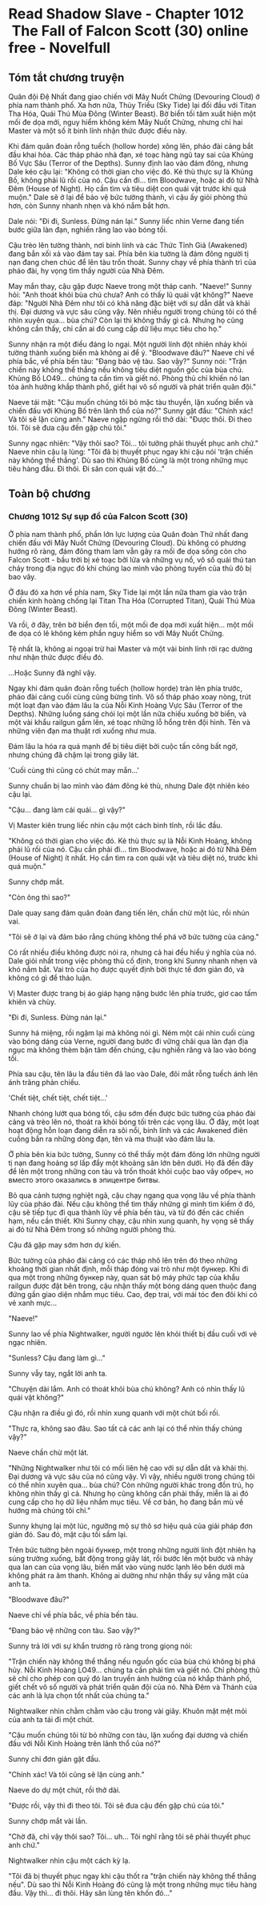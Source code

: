 # Read Shadow Slave - Chapter 1012  The Fall of Falcon Scott (30) online free - Novelfull

## Tóm tắt chương truyện

Quân đội Đệ Nhất đang giao chiến với Mây Nuốt Chửng (Devouring Cloud) ở phía nam thành phố. Xa hơn nữa, Thủy Triều (Sky Tide) lại đối đầu với Titan Tha Hóa, Quái Thú Mùa Đông (Winter Beast). Bờ biển tối tăm xuất hiện một mối đe dọa mới, nguy hiểm không kém Mây Nuốt Chửng, nhưng chỉ hai Master và một số ít binh lính nhận thức được điều này.

Khi đám quân đoàn rỗng tuếch (hollow horde) xông lên, pháo đài cảng bắt đầu khai hỏa. Các tháp pháo nhả đạn, xé toạc hàng ngũ tay sai của Khủng Bố Vực Sâu (Terror of the Depths). Sunny định lao vào đám đông, nhưng Dale kéo cậu lại: "Không có thời gian cho việc đó. Kẻ thù thực sự là Khủng Bố, không phải lũ rối của nó. Cậu cần đi... tìm Bloodwave, hoặc ai đó từ Nhà Đêm (House of Night). Họ cần tìm và tiêu diệt con quái vật trước khi quá muộn." Dale sẽ ở lại để bảo vệ bức tường thành, vì cậu ấy giỏi phòng thủ hơn, còn Sunny nhanh nhẹn và khó nắm bắt hơn.

Dale nói: "Đi đi, Sunless. Đừng nán lại." Sunny liếc nhìn Verne đang tiến bước giữa làn đạn, nghiến răng lao vào bóng tối.

Cậu trèo lên tường thành, nơi binh lính và các Thức Tỉnh Giả (Awakened) đang bắn xối xả vào đám tay sai. Phía bên kia tường là đám đông người tị nạn đang chen chúc để lên tàu trốn thoát. Sunny chạy về phía thành trì của pháo đài, hy vọng tìm thấy người của Nhà Đêm.

May mắn thay, cậu gặp được Naeve trong một tháp canh. "Naeve!" Sunny hỏi: "Anh thoát khỏi bùa chú chưa? Anh có thấy lũ quái vật không?" Naeve đáp: "Người Nhà Đêm như tôi có khả năng đặc biệt với sự dẫn dắt và khải thị. Đại dương và vực sâu cũng vậy. Nên nhiều người trong chúng tôi có thể nhìn xuyên qua... bùa chú? Còn lại thì không thấy gì cả. Nhưng họ cũng không cần thấy, chỉ cần ai đó cung cấp dữ liệu mục tiêu cho họ."

Sunny nhận ra một điều đáng lo ngại. Một người lính đột nhiên nhảy khỏi tường thành xuống biển mà không ai để ý. "Bloodwave đâu?" Naeve chỉ về phía bắc, về phía bến tàu: "Đang bảo vệ tàu. Sao vậy?" Sunny nói: "Trận chiến này không thể thắng nếu không tiêu diệt nguồn gốc của bùa chú. Khủng Bố LO49... chúng ta cần tìm và giết nó. Phòng thủ chỉ khiến nó lan tỏa ảnh hưởng khắp thành phố, giết hại vô số người và phát triển quân đội."

Naeve tái mặt: "Cậu muốn chúng tôi bỏ mặc tàu thuyền, lặn xuống biển và chiến đấu với Khủng Bố trên lãnh thổ của nó?" Sunny gật đầu: "Chính xác! Và tôi sẽ lặn cùng anh." Naeve ngập ngừng rồi thở dài: "Được thôi. Đi theo tôi. Tôi sẽ đưa cậu đến gặp chú tôi."

Sunny ngạc nhiên: "Vậy thôi sao? Tôi... tôi tưởng phải thuyết phục anh chứ." Naeve nhìn cậu lạ lùng: "Tôi đã bị thuyết phục ngay khi cậu nói 'trận chiến này không thể thắng'. Dù sao thì Khủng Bố cũng là một trong những mục tiêu hàng đầu. Đi thôi. Đi săn con quái vật đó..."

## Toàn bộ chương

### Chương 1012 Sự sụp đổ của Falcon Scott (30)

Ở phía nam thành phố, phần lớn lực lượng của Quân đoàn Thứ nhất đang chiến đấu với Mây Nuốt Chửng (Devouring Cloud). Dù không có phương hướng rõ ràng, đám đông tham lam vẫn gây ra mối đe dọa sống còn cho Falcon Scott - bầu trời bị xé toạc bởi lửa và những vụ nổ, vô số quái thú tan chảy trong địa ngục đó khi chúng lao mình vào phòng tuyến của thủ đô bị bao vây.

Ở đâu đó xa hơn về phía nam, Sky Tide lại một lần nữa tham gia vào trận chiến kinh hoàng chống lại Titan Tha Hóa (Corrupted Titan), Quái Thú Mùa Đông (Winter Beast).

Và rồi, ở đây, trên bờ biển đen tối, một mối đe dọa mới xuất hiện... một mối đe dọa có lẽ không kém phần nguy hiểm so với Mây Nuốt Chửng.

Tệ nhất là, không ai ngoại trừ hai Master và một vài binh lính rời rạc dường như nhận thức được điều đó.

...Hoặc Sunny đã nghĩ vậy.

Ngay khi đám quân đoàn rỗng tuếch (hollow horde) tràn lên phía trước, pháo đài cảng cuối cùng cũng bừng tỉnh. Vô số tháp pháo xoay nòng, trút một loạt đạn vào đám lâu la của Nỗi Kinh Hoàng Vực Sâu (Terror of the Depths). Những luồng sáng chói lọi một lần nữa chiếu xuống bờ biển, và một vài khẩu railgun gầm lên, xé toạc những lỗ hổng trên đội hình. Tên và những viên đạn ma thuật rơi xuống như mưa.

Đám lâu la hóa ra quá mạnh để bị tiêu diệt bởi cuộc tấn công bất ngờ, nhưng chúng đã chậm lại trong giây lát.

'Cuối cùng thì cũng có chút may mắn...'

Sunny chuẩn bị lao mình vào đám đông kẻ thù, nhưng Dale đột nhiên kéo cậu lại.

"Cậu... đang làm cái quái... gì vậy?"

Vị Master kiên trung liếc nhìn cậu một cách bình tĩnh, rồi lắc đầu.

"Không có thời gian cho việc đó. Kẻ thù thực sự là Nỗi Kinh Hoàng, không phải lũ rối của nó. Cậu cần phải đi... tìm Bloodwave, hoặc ai đó từ Nhà Đêm (House of Night) ít nhất. Họ cần tìm ra con quái vật và tiêu diệt nó, trước khi quá muộn."

Sunny chớp mắt.

"Còn ông thì sao?"

Dale quay sang đám quân đoàn đang tiến lên, chần chừ một lúc, rồi nhún vai.

"Tôi sẽ ở lại và đảm bảo rằng chúng không thể phá vỡ bức tường của cảng."

Có rất nhiều điều không được nói ra, nhưng cả hai đều hiểu ý nghĩa của nó. Dale giỏi nhất trong việc phòng thủ cố định, trong khi Sunny nhanh nhẹn và khó nắm bắt. Vai trò của họ được quyết định bởi thực tế đơn giản đó, và không có gì để thảo luận.

Vị Master được trang bị áo giáp hạng nặng bước lên phía trước, giơ cao tấm khiên và chùy.

"Đi đi, Sunless. Đừng nán lại."

Sunny há miệng, rồi ngậm lại mà không nói gì. Ném một cái nhìn cuối cùng vào bóng dáng của Verne, người đang bước đi vững chãi qua làn đạn địa ngục mà không thèm bận tâm đến chúng, cậu nghiến răng và lao vào bóng tối.

Phía sau cậu, tên lâu la đầu tiên đã lao vào Dale, đôi mắt rỗng tuếch ánh lên ánh trăng phản chiếu.

'Chết tiệt, chết tiệt, chết tiệt...'

Nhanh chóng lướt qua bóng tối, cậu sớm đến được bức tường của pháo đài cảng và trèo lên nó, thoát ra khỏi bóng tối trên các vọng lâu. Ở đây, một loạt hoạt động hỗn loạn đang diễn ra sôi nổi, binh lính và các Awakened điên cuồng bắn ra những dòng đạn, tên và ma thuật vào đám lâu la.

Ở phía bên kia bức tường, Sunny có thể thấy một đám đông lớn những người tị nạn đang hoảng sợ lấp đầy một khoảng sân lớn bên dưới. Họ đã đến đây để lên một trong những con tàu và trốn thoát khỏi cuộc bao vây обреч, но вместо этого оказались в эпицентре битвы.

Bỏ qua cảnh tượng nghiệt ngã, cậu chạy ngang qua vọng lâu về phía thành lũy của pháo đài. Nếu cậu không thể tìm thấy những gì mình tìm kiếm ở đó, cậu sẽ tiếp tục đi qua thành lũy về phía bến tàu, và từ đó đến các chiến hạm, nếu cần thiết. Khi Sunny chạy, cậu nhìn xung quanh, hy vọng sẽ thấy ai đó từ Nhà Đêm trong số những người phòng thủ.

Cậu đã gặp may sớm hơn dự kiến.

Bức tường của pháo đài cảng có các tháp nhô lên trên đó theo những khoảng thời gian nhất định, mỗi tháp đóng vai trò như một бункер. Khi đi qua một trong những бункер này, quan sát bộ máy phức tạp của khẩu railgun được đặt bên trong, cậu nhận thấy một bóng dáng quen thuộc đang đứng gần giao diện nhắm mục tiêu. Cao, đẹp trai, với mái tóc đen đôi khi có vẻ xanh mực...

"Naeve!"

Sunny lao về phía Nightwalker, người ngước lên khỏi thiết bị đầu cuối với vẻ ngạc nhiên.

"Sunless? Cậu đang làm gì..."

Sunny vẫy tay, ngắt lời anh ta.

"Chuyện dài lắm. Anh có thoát khỏi bùa chú không? Anh có nhìn thấy lũ quái vật không?"

Cậu nhận ra điều gì đó, rồi nhìn xung quanh với một chút bối rối.

"Thực ra, không sao đâu. Sao tất cả các anh lại có thể nhìn thấy chúng vậy?"

Naeve chần chừ một lát.

"Những Nightwalker như tôi có mối liên hệ cao với sự dẫn dắt và khải thị. Đại dương và vực sâu của nó cũng vậy. Vì vậy, nhiều người trong chúng tôi có thể nhìn xuyên qua... bùa chú? Còn những người khác trong đồn trú, họ không nhìn thấy gì cả. Nhưng họ cũng không cần phải thấy, miễn là ai đó cung cấp cho họ dữ liệu nhắm mục tiêu. Về cơ bản, họ đang bắn mù về hướng mà chúng tôi chỉ."

Sunny khựng lại một lúc, ngưỡng mộ sự thô sơ hiệu quả của giải pháp đơn giản đó. Sau đó, mặt cậu tối sầm lại.

Trên bức tường bên ngoài бункер, một trong những người lính đột nhiên hạ súng trường xuống, bất động trong giây lát, rồi bước lên một bước và nhảy qua lan can của vọng lâu, biến mất vào vùng nước lạnh lẽo bên dưới mà không phát ra âm thanh. Không ai dường như nhận thấy sự vắng mặt của anh ta.

"Bloodwave đâu?"

Naeve chỉ về phía bắc, về phía bến tàu.

"Đang bảo vệ những con tàu. Sao vậy?"

Sunny trả lời với sự khẩn trương rõ ràng trong giọng nói:

"Trận chiến này không thể thắng nếu nguồn gốc của bùa chú không bị phá hủy. Nỗi Kinh Hoàng LO49... chúng ta cần phải tìm và giết nó. Chỉ phòng thủ sẽ chỉ cho phép con quỷ đó lan truyền ảnh hưởng của nó khắp thành phố, giết chết vô số người và phát triển quân đội của nó. Nhà Đêm và Thánh của các anh là lựa chọn tốt nhất của chúng ta."

Nightwalker nhìn chằm chằm vào cậu trong vài giây. Khuôn mặt mệt mỏi của anh ta tái đi một chút.

"Cậu muốn chúng tôi từ bỏ những con tàu, lặn xuống đại dương và chiến đấu với Nỗi Kinh Hoàng trên lãnh thổ của nó?"

Sunny chỉ đơn giản gật đầu.

"Chính xác! Và tôi cũng sẽ lặn cùng anh."

Naeve do dự một chút, rồi thở dài.

"Được rồi, vậy thì đi theo tôi. Tôi sẽ đưa cậu đến gặp chú của tôi."

Sunny chớp mắt vài lần.

"Chờ đã, chỉ vậy thôi sao? Tôi... uh... Tôi nghĩ rằng tôi sẽ phải thuyết phục anh chứ."

Nightwalker nhìn cậu một cách kỳ lạ.

"Tôi đã bị thuyết phục ngay khi cậu thốt ra "trận chiến này không thể thắng nếu". Dù sao thì Nỗi Kinh Hoàng đó cũng là một trong những mục tiêu hàng đầu. Vậy thì... đi thôi. Hãy săn lùng tên khốn đó..."